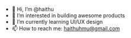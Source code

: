 - 👋 Hi, I’m @haithu
- 👀 I’m interested in building awesome products
- 🌱 I’m currently learning UI/UX design
- 📫 How to reach me: haithuhmu@gmail.com

<!---
haithu/haithu is a ✨ special ✨ repository because its `README.md` (this file) appears on your GitHub profile.
You can click the Preview link to take a look at your changes.
--->
